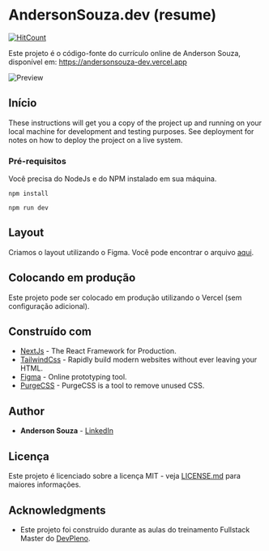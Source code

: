 # AndersonSouza.dev (resume)

[![HitCount](https://hits.dwyl.com/souza-anderson/souza-anderson/andersonsouza-dev.svg)](https://hits.dwyl.com/souza-anderson/souza-anderson/andersonsouza-dev)

Este projeto é o código-fonte do currículo online de Anderson Souza, disponível em: https://andersonsouza-dev.vercel.app

![Preview](https://github.com/souza-anderson/blob/master/print.png?raw-true)

## Início

These instructions will get you a copy of the project up and running on your local machine for development and testing purposes. See deployment for notes on how to deploy the project on a live system.

### Pré-requisitos

Você precisa do NodeJs e do NPM instalado em sua máquina.

```
npm install

npm run dev
```

## Layout

Criamos o layout utilizando o Figma. Você pode encontrar o arquivo [aqui](https://www.figma.com/file/2cQT5UyyOYd7HWU3qNZM3S/resume-(Copy)?node-id=1%3A2).


## Colocando em produção

Este projeto pode ser colocado em produção utilizando o Vercel (sem configuração adicional).

## Construído com

* [NextJs](https://nextjs.org/) - The React Framework
for Production.
* [TailwindCss](https://tailwindcss.com/) - Rapidly build modern websites without ever leaving your HTML.
* [Figma](https://www.figma.com/) - Online prototyping tool.
* [PurgeCSS](https://purgecss.com/) - PurgeCSS is a tool to remove unused CSS.

## Author

* **Anderson Souza** - [LinkedIn](https://www.linkedin.com/in/anderson-felipe-souza/)

## Licença

Este projeto é licenciado sobre a licença MIT - veja [LICENSE.md](LICENSE.md) para maiores informações.

## Acknowledgments

* Este projeto foi construído durante as aulas do treinamento Fullstack Master do [DevPleno](https://devpleno.com/).
